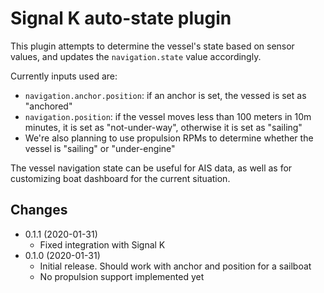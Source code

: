 Signal K auto-state plugin
==========================

This plugin attempts to determine the vessel's state based on sensor values, and updates the `navigation.state` value accordingly.

Currently inputs used are:

* `navigation.anchor.position`: if an anchor is set, the vessed is set as "anchored"
* `navigation.position`: if the vessel moves less than 100 meters in 10m minutes, it is set as "not-under-way", otherwise it is set as "sailing"
* We're also planning to use propulsion RPMs to determine whether the vessel is "sailing" or "under-engine"

The vessel navigation state can be useful for AIS data, as well as for customizing boat dashboard for the current situation.

## Changes

* 0.1.1 (2020-01-31)
  - Fixed integration with Signal K
* 0.1.0 (2020-01-31)
  - Initial release. Should work with anchor and position for a sailboat
  - No propulsion support implemented yet
